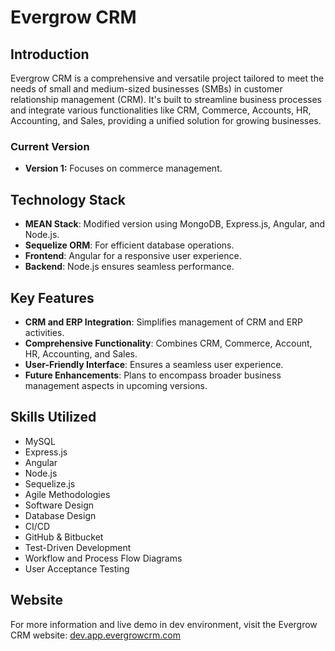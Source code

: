# Evergrow CRM

## Introduction
Evergrow CRM is a comprehensive and versatile project tailored to meet the needs of small and medium-sized businesses (SMBs) in customer relationship management (CRM). It's built to streamline business processes and integrate various functionalities like CRM, Commerce, Accounts, HR, Accounting, and Sales, providing a unified solution for growing businesses.

### Current Version
- **Version 1:** Focuses on commerce management.

## Technology Stack
- **MEAN Stack**: Modified version using MongoDB, Express.js, Angular, and Node.js.
- **Sequelize ORM**: For efficient database operations.
- **Frontend**: Angular for a responsive user experience.
- **Backend**: Node.js ensures seamless performance.

## Key Features
- **CRM and ERP Integration**: Simplifies management of CRM and ERP activities.
- **Comprehensive Functionality**: Combines CRM, Commerce, Account, HR, Accounting, and Sales.
- **User-Friendly Interface**: Ensures a seamless user experience.
- **Future Enhancements**: Plans to encompass broader business management aspects in upcoming versions.

## Skills Utilized
- MySQL
- Express.js
- Angular
- Node.js
- Sequelize.js
- Agile Methodologies
- Software Design
- Database Design
- CI/CD
- GitHub & Bitbucket
- Test-Driven Development
- Workflow and Process Flow Diagrams
- User Acceptance Testing

## Website
For more information and live demo in dev environment, visit the Evergrow CRM website:
<a href="https://dev.app.evergrowcrm.com" target="_blank">dev.app.evergrowcrm.com</a>